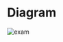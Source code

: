 # Diagram 
![exam](https://github.com/user-attachments/assets/60069bdf-0b16-4e7c-8769-ebfbcf4dfee0)

